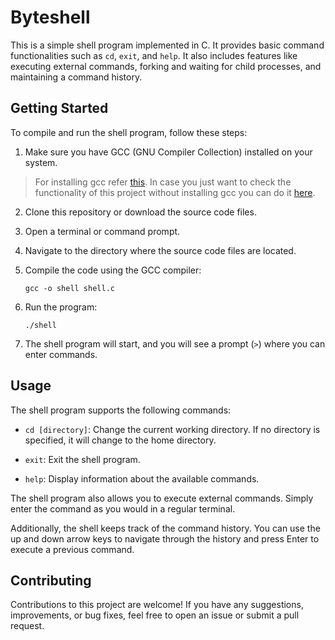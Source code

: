 # Byteshell

This is a simple shell program implemented in C. It provides basic command functionalities such as `cd`, `exit`, and `help`. It also includes features like executing external commands, forking and waiting for child processes, and maintaining a command history.

## Getting Started

To compile and run the shell program, follow these steps:

1. Make sure you have GCC (GNU Compiler Collection) installed on your system.

> For installing gcc refer [this](https://gist.github.com/alandsilva26/53cd2fecf253554c2f671766d3df5d66). In case you just want to check the functionality of this project without installing gcc you can do it [here](https://www.programiz.com/c-programming/online-compiler/).

2. Clone this repository or download the source code files.

3. Open a terminal or command prompt.

4. Navigate to the directory where the source code files are located.

5. Compile the code using the GCC compiler:

   ```
   gcc -o shell shell.c
   ```

6. Run the program:

   ```
   ./shell
   ```

7. The shell program will start, and you will see a prompt (`>`) where you can enter commands.

## Usage

The shell program supports the following commands:

- `cd [directory]`: Change the current working directory. If no directory is specified, it will change to the home directory.

- `exit`: Exit the shell program.

- `help`: Display information about the available commands.

The shell program also allows you to execute external commands. Simply enter the command as you would in a regular terminal.

Additionally, the shell keeps track of the command history. You can use the up and down arrow keys to navigate through the history and press Enter to execute a previous command.

## Contributing

Contributions to this project are welcome! If you have any suggestions, improvements, or bug fixes, feel free to open an issue or submit a pull request.

